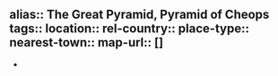 alias:: The Great Pyramid, Pyramid of Cheops
tags::
location::
rel-country::
place-type::
nearest-town::
map-url::
[]
-
-
